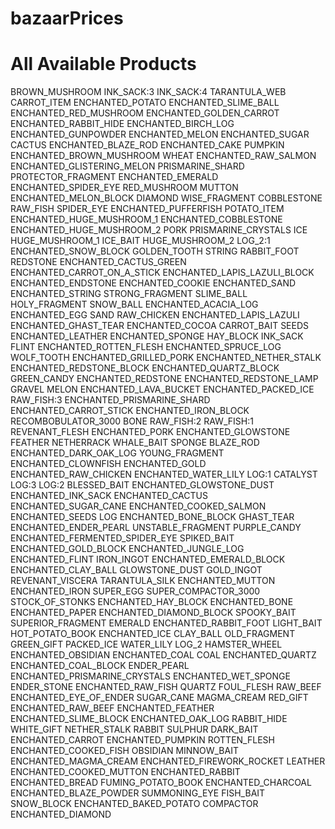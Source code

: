 # bazaarPrices
# All Available Products
BROWN_MUSHROOM
INK_SACK:3
INK_SACK:4
TARANTULA_WEB
CARROT_ITEM
ENCHANTED_POTATO
ENCHANTED_SLIME_BALL
ENCHANTED_RED_MUSHROOM
ENCHANTED_GOLDEN_CARROT
ENCHANTED_RABBIT_HIDE
ENCHANTED_BIRCH_LOG
ENCHANTED_GUNPOWDER
ENCHANTED_MELON
ENCHANTED_SUGAR
CACTUS
ENCHANTED_BLAZE_ROD
ENCHANTED_CAKE
PUMPKIN
ENCHANTED_BROWN_MUSHROOM
WHEAT
ENCHANTED_RAW_SALMON
ENCHANTED_GLISTERING_MELON
PRISMARINE_SHARD
PROTECTOR_FRAGMENT
ENCHANTED_EMERALD
ENCHANTED_SPIDER_EYE
RED_MUSHROOM
MUTTON
ENCHANTED_MELON_BLOCK
DIAMOND
WISE_FRAGMENT
COBBLESTONE
RAW_FISH
SPIDER_EYE
ENCHANTED_PUFFERFISH
POTATO_ITEM
ENCHANTED_HUGE_MUSHROOM_1
ENCHANTED_COBBLESTONE
ENCHANTED_HUGE_MUSHROOM_2
PORK
PRISMARINE_CRYSTALS
ICE
HUGE_MUSHROOM_1
ICE_BAIT
HUGE_MUSHROOM_2
LOG_2:1
ENCHANTED_SNOW_BLOCK
GOLDEN_TOOTH
STRING
RABBIT_FOOT
REDSTONE
ENCHANTED_CACTUS_GREEN
ENCHANTED_CARROT_ON_A_STICK
ENCHANTED_LAPIS_LAZULI_BLOCK
ENCHANTED_ENDSTONE
ENCHANTED_COOKIE
ENCHANTED_SAND
ENCHANTED_STRING
STRONG_FRAGMENT
SLIME_BALL
HOLY_FRAGMENT
SNOW_BALL
ENCHANTED_ACACIA_LOG
ENCHANTED_EGG
SAND
RAW_CHICKEN
ENCHANTED_LAPIS_LAZULI
ENCHANTED_GHAST_TEAR
ENCHANTED_COCOA
CARROT_BAIT
SEEDS
ENCHANTED_LEATHER
ENCHANTED_SPONGE
HAY_BLOCK
INK_SACK
FLINT
ENCHANTED_ROTTEN_FLESH
ENCHANTED_SPRUCE_LOG
WOLF_TOOTH
ENCHANTED_GRILLED_PORK
ENCHANTED_NETHER_STALK
ENCHANTED_REDSTONE_BLOCK
ENCHANTED_QUARTZ_BLOCK
GREEN_CANDY
ENCHANTED_REDSTONE
ENCHANTED_REDSTONE_LAMP
GRAVEL
MELON
ENCHANTED_LAVA_BUCKET
ENCHANTED_PACKED_ICE
RAW_FISH:3
ENCHANTED_PRISMARINE_SHARD
ENCHANTED_CARROT_STICK
ENCHANTED_IRON_BLOCK
RECOMBOBULATOR_3000
BONE
RAW_FISH:2
RAW_FISH:1
REVENANT_FLESH
ENCHANTED_PORK
ENCHANTED_GLOWSTONE
FEATHER
NETHERRACK
WHALE_BAIT
SPONGE
BLAZE_ROD
ENCHANTED_DARK_OAK_LOG
YOUNG_FRAGMENT
ENCHANTED_CLOWNFISH
ENCHANTED_GOLD
ENCHANTED_RAW_CHICKEN
ENCHANTED_WATER_LILY
LOG:1
CATALYST
LOG:3
LOG:2
BLESSED_BAIT
ENCHANTED_GLOWSTONE_DUST
ENCHANTED_INK_SACK
ENCHANTED_CACTUS
ENCHANTED_SUGAR_CANE
ENCHANTED_COOKED_SALMON
ENCHANTED_SEEDS
LOG
ENCHANTED_BONE_BLOCK
GHAST_TEAR
ENCHANTED_ENDER_PEARL
UNSTABLE_FRAGMENT
PURPLE_CANDY
ENCHANTED_FERMENTED_SPIDER_EYE
SPIKED_BAIT
ENCHANTED_GOLD_BLOCK
ENCHANTED_JUNGLE_LOG
ENCHANTED_FLINT
IRON_INGOT
ENCHANTED_EMERALD_BLOCK
ENCHANTED_CLAY_BALL
GLOWSTONE_DUST
GOLD_INGOT
REVENANT_VISCERA
TARANTULA_SILK
ENCHANTED_MUTTON
ENCHANTED_IRON
SUPER_EGG
SUPER_COMPACTOR_3000
STOCK_OF_STONKS
ENCHANTED_HAY_BLOCK
ENCHANTED_BONE
ENCHANTED_PAPER
ENCHANTED_DIAMOND_BLOCK
SPOOKY_BAIT
SUPERIOR_FRAGMENT
EMERALD
ENCHANTED_RABBIT_FOOT
LIGHT_BAIT
HOT_POTATO_BOOK
ENCHANTED_ICE
CLAY_BALL
OLD_FRAGMENT
GREEN_GIFT
PACKED_ICE
WATER_LILY
LOG_2
HAMSTER_WHEEL
ENCHANTED_OBSIDIAN
ENCHANTED_COAL
COAL
ENCHANTED_QUARTZ
ENCHANTED_COAL_BLOCK
ENDER_PEARL
ENCHANTED_PRISMARINE_CRYSTALS
ENCHANTED_WET_SPONGE
ENDER_STONE
ENCHANTED_RAW_FISH
QUARTZ
FOUL_FLESH
RAW_BEEF
ENCHANTED_EYE_OF_ENDER
SUGAR_CANE
MAGMA_CREAM
RED_GIFT
ENCHANTED_RAW_BEEF
ENCHANTED_FEATHER
ENCHANTED_SLIME_BLOCK
ENCHANTED_OAK_LOG
RABBIT_HIDE
WHITE_GIFT
NETHER_STALK
RABBIT
SULPHUR
DARK_BAIT
ENCHANTED_CARROT
ENCHANTED_PUMPKIN
ROTTEN_FLESH
ENCHANTED_COOKED_FISH
OBSIDIAN
MINNOW_BAIT
ENCHANTED_MAGMA_CREAM
ENCHANTED_FIREWORK_ROCKET
LEATHER
ENCHANTED_COOKED_MUTTON
ENCHANTED_RABBIT
ENCHANTED_BREAD
FUMING_POTATO_BOOK
ENCHANTED_CHARCOAL
ENCHANTED_BLAZE_POWDER
SUMMONING_EYE
FISH_BAIT
SNOW_BLOCK
ENCHANTED_BAKED_POTATO
COMPACTOR
ENCHANTED_DIAMOND
